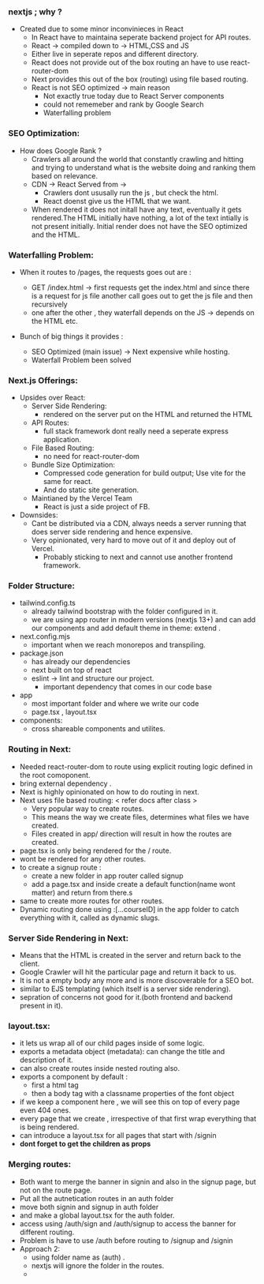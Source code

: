 
### nextjs ; why ?
- Created due to some minor inconvinieces in React
	- In React have to maintaina seperate backend project for API routes.
	- React -> compiled down to -> HTML,CSS and JS 
	- Either live in seperate repos and different directory.
	- React does not provide out of the box routing an have to use react-router-dom
	- Next provides this out of the box (routing) using file based routing.
	- React is not SEO optimized -> main reason
		- Not exactly true today due to React Server components
		- could not rememeber and rank by Google Search 
		- Waterfalling problem 

### SEO Optimization:
- How does Google Rank ?
	- Crawlers all around the world that constantly crawling and hitting and trying to understand what is the website doing and ranking them based on relevance.
	- CDN -> React Served from -> 
		- Crawlers dont ususally run the js , but check the html.
		- React doenst give us the HTML that we want.
	- When rendered it does not initall have any text, eventually it gets rendered.The HTML initially have nothing, a lot of the text intially is not present initially. Initial render does not have the SEO optimized and the HTML.
### Waterfalling Problem:
- When it routes to /pages, the requests goes out are :
	- GET /index.html -> first requests get the index.html and since there is a request for js file another call goes out to get the js file and then recursively 
	- one after the other , they waterfall depends on the JS -> depends on the HTML etc.


- Bunch of big things it provides :
	- SEO Optimized (main issue) -> Next expensive while hosting.
	- Waterfall Problem been solved

### Next.js Offerings:
- Upsides over React:
	- Server Side Rendering:
		- rendered on the server put on the HTML and returned the HTML
	- API Routes:
		- full stack framework dont really need a seperate express application. 
	- File Based Routing:
		- no need for react-router-dom
	- Bundle Size Optimization:
		- Compressed code generation for build output; Use vite for the same for react. 
		- And do static site generation.
	- Maintianed by the Vercel Team 
		- React is just a side project of FB.
- Downsides:
	- Cant be distributed via a CDN, always needs a server running that does server side rendering and hence expensive.
	- Very opinionated, very hard to move out of it and deploy out of Vercel.
		- Probably sticking to next and cannot use another frontend framework.


### Folder Structure:
- tailwind.config.ts
	- already tailwind bootstrap with the folder configured in it.
	- we are using app router in modern versions (nextjs 13+) and can add our components and add default theme in theme: extend .
- next.config.mjs
	- important when we reach monorepos and transpiling.
- package.json
	- has already our dependencies
	- next built on top of react
	- eslint -> lint and structure our project.
		- important dependency that comes in our code base
- app 
	- most important folder and where we write our code
	- page.tsx , layout.tsx 
- components:
	- cross shareable components and utilites.

### Routing in Next:
- Needed react-router-dom to route using explicit routing logic defined in the root comoponent.
- bring external dependency .
- Next is highly opinionated on how to do routing in next.
- Next uses file based routing: < refer docs after class >
	- Very popular way to create routes.
	- This means the way we create files, determines what files we have created.
	- Files created in app/ direction will result in how the routes are created.
- page.tsx is only being rendered for the / route.
- wont be rendered for any other routes.
- to create a signup route :
	- create a new folder in app router called signup 
	- add a page.tsx and inside create a default function(name wont matter) and return from there.s
- same to create more routes for other routes.
- Dynamic routing done using :\[...courseID] in the app folder to catch everything with it, called as dynamic slugs. 
### Server Side Rendering in Next:
- Means that the HTML is created in the server and return back to the client.
- Google Crawler will hit the particular page and return it back to us.
- It is not a empty body any more and is more discoverable for a SEO bot.
- similar to EJS templating (which itself is a server side rendering).
- sepration of concerns not good for it.(both frontend and backend present in it).


### layout.tsx:
- it lets us wrap all of our child pages inside of some logic.
- exports a metadata object (metadata): can change the title and description of it.
- can also create routes inside nested routing also.
- exports a component by default :
	- first a html tag
	- then a body tag with a classname properties of the font object
- if we keep a component here , we will see this on top of every page even 404 ones.
- every page that we create , irrespective of that first wrap everything that is being rendered.
- can introduce a layout.tsx for all pages that start with /signin
- **dont forget to get the children as props**

### Merging routes:
- Both want to merge the banner in signin and also in the signup page, but not on the route page.
- Put all the autnetication routes in an auth folder 
- move both signin and signup in auth folder 
- and make a global layout.tsx for the auth folder.
- access using /auth/sign and /auth/signup to access the banner for different routing.
- Problem is have to use /auth before routing to /signup and /signin
- Approach 2:
	- using folder name as (auth) .
	- nextjs will ignore the folder in the routes.
	- 